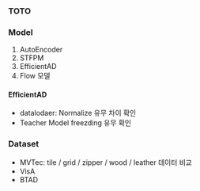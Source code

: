 ### TOTO

### Model
1. AutoEncoder
2. STFPM
3. EfficientAD
4. Flow 모델

#### EfficientAD
- datalodaer: Normalize 유무 차이 확인
- Teacher Model freezding 유무 확인

### Dataset
- MVTec: tile / grid / zipper / wood / leather 데이터 비교
- VisA
- BTAD
